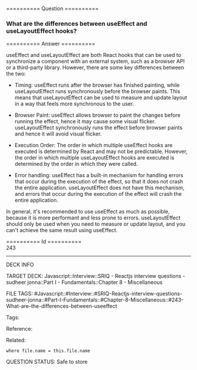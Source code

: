 ========== Question ==========  

### What are the differences between useEffect and useLayoutEffect hooks?  

========== Answer ==========  

useEffect and useLayoutEffect are both React hooks that can be used to
synchronize a component with an external system, such as a browser API or a
third-party library. However, there are some key differences between the two:

-   Timing: useEffect runs after the browser has finished painting, while
    useLayoutEffect runs synchronously before the browser paints. This means
    that useLayoutEffect can be used to measure and update layout in a way that
    feels more synchronous to the user.

-   Browser Paint: useEffect allows browser to paint the changes before running
    the effect, hence it may cause some visual flicker. useLayoutEffect
    synchronously runs the effect before browser paints and hence it will avoid
    visual flicker.

-   Execution Order: The order in which multiple useEffect hooks are executed is
    determined by React and may not be predictable. However, the order in which
    multiple useLayoutEffect hooks are executed is determined by the order in
    which they were called.

-   Error handling: useEffect has a built-in mechanism for handling errors that
    occur during the execution of the effect, so that it does not crash the
    entire application. useLayoutEffect does not have this mechanism, and errors
    that occur during the execution of the effect will crash the entire
    application.

In general, it's recommended to use useEffect as much as possible, because it is
more performant and less prone to errors. useLayoutEffect should only be used
when you need to measure or update layout, and you can't achieve the same result
using useEffect.

========== Id ==========  
243

---

DECK INFO

TARGET DECK: Javascript::Interview::SRIQ - Reactjs interview questions - sudheer jonna::Part I - Fundamentals::Chapter 8 - Miscellaneous

FILE TAGS: #Javascript::#Interview::#SRIQ-Reactjs-interview-questions-sudheer-jonna::#Part-I-Fundamentals::#Chapter-8-Miscellaneous::#243-What-are-the-differences-between-useeffect

Tags:

Reference:

Related:

```dataview
where file.name = this.file.name
```
QUESTION STATUS: Safe to store
